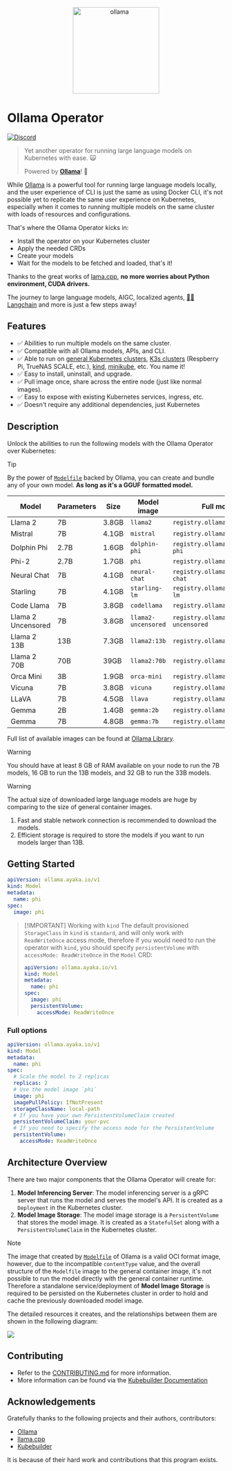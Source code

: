 <div align="center">
  <img alt="ollama" height="200px" src="./docs/public/logo.png">
</div>

# Ollama Operator

[![Discord](https://dcbadge.vercel.app/api/server/ollama?style=flat&compact=true)](https://discord.gg/ollama)

> Yet another operator for running large language models on Kubernetes with ease. 🙀
>
> Powered by **[Ollama](https://github.com/ollama/ollama)**! 🐫

While [Ollama](https://github.com/ollama/ollama) is a powerful tool for running large language models locally, and the user experience of CLI is just the same as using Docker CLI, it's not possible yet to replicate the same user experience on Kubernetes, especially when it comes to running multiple models on the same cluster with loads of resources and configurations.

That's where the Ollama Operator kicks in:

- Install the operator on your Kubernetes cluster
- Apply the needed CRDs
- Create your models
- Wait for the models to be fetched and loaded, that's it!

Thanks to the great works of [lama.cpp](https://github.com/ggerganov/llama.cpp), **no more worries about Python environment, CUDA drivers.**

The journey to large language models, AIGC, localized agents, [🦜🔗 Langchain](https://www.langchain.com/) and more is just a few steps away!

## Features

- ✅ Abilities to run multiple models on the same cluster.
- ✅ Compatible with all Ollama models, APIs, and CLI.
- ✅ Able to run on [general Kubernetes clusters](https://kubernetes.io/), [K3s clusters](https://k3s.io/) (Respberry Pi, TrueNAS SCALE, etc.), [kind](https://kind.sigs.k8s.io/), [minikube](https://minikube.sigs.k8s.io/docs/), etc. You name it!
- ✅ Easy to install, uninstall, and upgrade.
- ✅ Pull image once, share across the entire node (just like normal images).
- ✅ Easy to expose with existing Kubernetes services, ingress, etc.
- ✅ Doesn't require any additional dependencies, just Kubernetes

## Description

Unlock the abilities to run the following models with the Ollama Operator over Kubernetes:

> [!TIP]
> By the power of [`Modelfile`](https://github.com/ollama/ollama/blob/main/docs/modelfile.md) backed by Ollama, you can create and bundle any of your own model. **As long as it's a GGUF formatted model.**

| Model                   | Parameters | Size  | Model image         | Full model image URL                           |
| ----------------------- | ---------- | ----- | ------------------- | ---------------------------------------------- |
| Llama 2                 | 7B         | 3.8GB | `llama2`            | `registry.ollama.ai/library/llama2`            |
| Mistral                 | 7B         | 4.1GB | `mistral`           | `registry.ollama.ai/library/mistral`           |
| Dolphin Phi             | 2.7B       | 1.6GB | `dolphin-phi`       | `registry.ollama.ai/library/dolphin-phi`       |
| Phi-2                   | 2.7B       | 1.7GB | `phi`               | `registry.ollama.ai/library/phi`               |
| Neural Chat             | 7B         | 4.1GB | `neural-chat`       | `registry.ollama.ai/library/neural-chat`       |
| Starling                | 7B         | 4.1GB | `starling-lm`       | `registry.ollama.ai/library/starling-lm`       |
| Code Llama              | 7B         | 3.8GB | `codellama`         | `registry.ollama.ai/library/codellama`         |
| Llama 2 Uncensored      | 7B         | 3.8GB | `llama2-uncensored` | `registry.ollama.ai/library/llama2-uncensored` |
| Llama 2 13B             | 13B        | 7.3GB | `llama2:13b`        | `registry.ollama.ai/library/llama2:13b`        |
| Llama 2 70B             | 70B        | 39GB  | `llama2:70b`        | `registry.ollama.ai/library/llama2:70b`        |
| Orca Mini               | 3B         | 1.9GB | `orca-mini`         | `registry.ollama.ai/library/orca-mini`         |
| Vicuna                  | 7B         | 3.8GB | `vicuna`            | `registry.ollama.ai/library/vicuna`            |
| LLaVA                   | 7B         | 4.5GB | `llava`             | `registry.ollama.ai/library/llava`             |
| Gemma                   | 2B         | 1.4GB | `gemma:2b`          | `registry.ollama.ai/library/gemma:2b`          |
| Gemma                   | 7B         | 4.8GB | `gemma:7b`          | `registry.ollama.ai/library/gemma:7b`          |

Full list of available images can be found at [Ollama Library](https://ollama.com/library).

> [!WARNING]
> You should have at least 8 GB of RAM available on your node to run the 7B models, 16 GB to run the 13B models, and 32 GB to run the 33B models.

> [!WARNING]
> The actual size of downloaded large language models are huge by comparing to the size of general container images.
>
> 1. Fast and stable network connection is recommended to download the models.
> 2. Efficient storage is required to store the models if you want to run models larger than 13B.

## Getting Started

```yaml
apiVersion: ollama.ayaka.io/v1
kind: Model
metadata:
  name: phi
spec:
  image: phi
```

> [!IMPORTANT] Working with `kind`
> The default provisioned `StorageClass` in `kind` is `standard`, and will only work with `ReadWriteOnce` access mode, therefore if you would need to run the operator with `kind`, you should specify `persistentVolume` with `accessMode: ReadWriteOnce` in the `Model` CRD:
> ```yaml
> apiVersion: ollama.ayaka.io/v1
> kind: Model
> metadata:
>   name: phi
> spec:
>   image: phi
>   persistentVolume:
>     accessMode: ReadWriteOnce
> ```

### Full options

```yaml
apiVersion: ollama.ayaka.io/v1
kind: Model
metadata:
  name: phi
spec:
  # Scale the model to 2 replicas
  replicas: 2
  # Use the model image `phi`
  image: phi
  imagePullPolicy: IfNotPresent
  storageClassName: local-path
  # If you have your own PersistentVolumeClaim created
  persistentVolumeClaim: your-pvc
  # If you need to specify the access mode for the PersistentVolume
  persistentVolume:
    accessMode: ReadWriteOnce
```

## Architecture Overview

There are two major components that the Ollama Operator will create for:

1. **Model Inferencing Server**: The model inferencing server is a gRPC server that runs the model and serves the model's API. It is created as a `Deployment` in the Kubernetes cluster.
2. **Model Image Storage**: The model image storage is a `PersistentVolume` that stores the model image. It is created as a `StatefulSet` along with a `PersistentVolumeClaim` in the Kubernetes cluster.

> [!NOTE]
> The image that created by [`Modelfile`](https://github.com/ollama/ollama/blob/main/docs/modelfile.md) of Ollama is a valid OCI format image, however, due to the incompatible `contentType` value, and the overall structure of the `Modelfile` image to the general container image, it's not possible to run the model directly with the general container runtime. Therefore a standalone service/deployment of **Model Image Storage** is required to be persisted on the Kubernetes cluster in order to hold and cache the previously downloaded model image.

The detailed resources it creates, and the relationships between them are shown in the following diagram:

 <picture>
    <source
      srcset="./docs/public/architecture-theme-night.png"
      media="(prefers-color-scheme: dark)"
    />
    <source
      srcset="./docs/public/architecture-theme-day.png"
      media="(prefers-color-scheme: light), (prefers-color-scheme: no-preference)"
    />
    <img src="./docs/public/architecture-theme-day.png" />
  </picture>

## Contributing

- Refer to the [CONTRIBUTING.md](CONTRIBUTING.md) for more information.
- More information can be found via the [Kubebuilder Documentation](https://book.kubebuilder.io/introduction.html)

## Acknowledgements

Gratefully thanks to the following projects and their authors, contributors:

- [Ollama](https://github.com/ollama/ollama)
- [llama.cpp](https://github.com/ggerganov/llama.cpp)
- [Kubebuilder](https://book.kubebuilder.io/introduction.html)

It is because of their hard work and contributions that this program exists.
